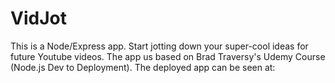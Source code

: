 # VidJot
This is a Node/Express app. Start jotting down your super-cool ideas for future Youtube videos. The app us based on Brad Traversy's Udemy Course 
(Node.js Dev to Deployment). The deployed app can be seen at: 
